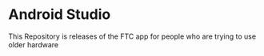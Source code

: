 # Android Studio
This Repository is releases of the FTC app for people who are trying to use older hardware
